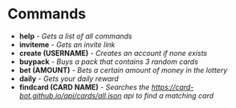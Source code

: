 # Commands
* **help** - _Gets a list of all commands_
* **inviteme** - _Gets an invite link_
* **create (USERNAME)** - _Creates an account if none exists_
* **buypack** - _Buys a pack that contains 3 random cards_
* **bet (AMOUNT)** - _Bets a certain amount of money in the lottery_
* **daily** - _Gets your daily reward_
* **findcard (CARD NAME)** - _Searches the https://card-bot.github.io/api/cards/all.json api to find a matching card_
